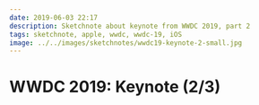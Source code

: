 ```yaml
---
date: 2019-06-03 22:17
description: Sketchnote about keynote from WWDC 2019, part 2
tags: sketchnote, apple, wwdc, wwdc-19, iOS
image: ../../images/sketchnotes/wwdc19-keynote-2-small.jpg
---
```


# WWDC 2019: Keynote (2/3)
